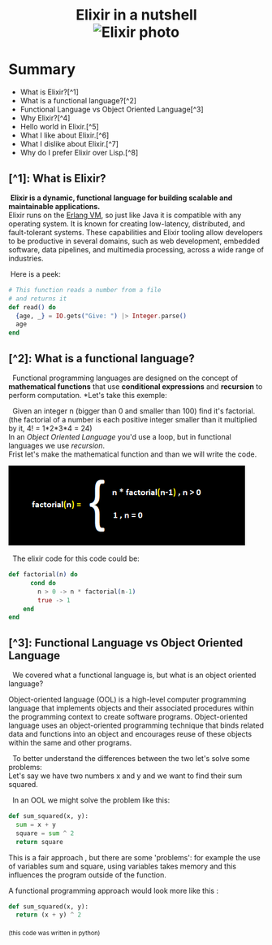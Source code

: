 # <center>Elixir in a nutshell <br>![Elixir photo](https://www.educative.io/cdn-cgi/image/f=auto,fit=contain,w=600/api/page/6426448461561856/image/download/5007090753470464)       </center>

# Summary
* What is Elixir?[^1]
* What is a functional language?[^2]
* Functional Language vs Object Oriented Language[^3]
* Why Elixir?[^4]
* Hello world in Elixir.[^5]
* What I like about Elixir.[^6]
* What I dislike about Elixir.[^7]
* Why do I prefer Elixir over Lisp.[^8]

## [^1]: What is Elixir?

&nbsp;**Elixir is a dynamic, functional language for building scalable and maintainable applications.**  <br>
Elixir runs on the [Erlang VM](https://www.erlang.org/), so just like Java it is compatible with any operating system. It is known for creating low-latency, distributed, and fault-tolerant systems. These capabilities and Elixir tooling allow developers to be productive in several domains, such as web development, embedded software, data pipelines, and multimedia processing, across a wide range of industries.

&nbsp;Here is a peek:
```elixir
# This function reads a number from a file 
# and returns it
def read() do
  {age, _} = IO.gets("Give: ") |> Integer.parse()
  age
end
```

## [^2]: What is a functional language?
&nbsp; Functional programming languages are designed on the concept of **mathematical functions** that use **conditional expressions** and **recursion** to perform computation.
*Let's take this exemple: <br>

&nbsp; Given an integer n (bigger than 0 and smaller than 100) find it's factorial. (the factorial of a number is each positive integer smaller than it multiplied by it, 4! = 1\*2\*3\*4 = 24) <br>
In an *Object Oriented Language* you'd use a loop, but in functional languages we use *recursion*. <br>
Frist let's make the mathematical function and than we will write the code.

![factorial math](factorial.PNG) <br>

&nbsp; The elixir code for this code could be:
```elixir
def factorial(n) do
      cond do
        n > 0 -> n * factorial(n-1)
        true -> 1
    end
end
```

## [^3]: Functional Language vs Object Oriented Language
&nbsp; We covered what a functional language is, but what is an object oriented language?
<p> Object-oriented language (OOL) is a high-level computer programming language that implements objects and their associated procedures within the programming context to create software programs.
Object-oriented language uses an object-oriented programming technique that binds related data and functions into an object and encourages reuse of these objects within the same and other programs. </p>

&nbsp; To better understand the differences between the two let's solve some problems: <br>
Let's say we have two numbers x and y and we want to find their sum squared.

&nbsp; In an OOL we might solve the problem like this:
```python
def sum_squared(x, y):
  sum = x + y
  square = sum ^ 2
  return square
```
This is a fair approach , but there are some 'problems': for example the use of variables sum and square, using variables takes memory and this influences the program outside of the function.

A functional programming approach would look more like this :
```python
def sum_squared(x, y):
  return (x + y) ^ 2 
``` 
<sub>(this code was written in python)</sub>




